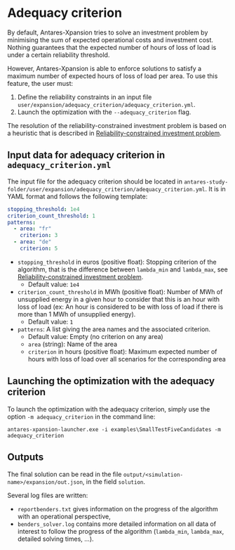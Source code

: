 # Adequacy criterion

By default, Antares-Xpansion tries to solve an investment problem by minimising the sum of expected operational costs and investment cost. Nothing guarantees that the expected number of hours of loss of load is under a certain reliability threshold. 

However, Antares-Xpansion is able to enforce solutions to satisfy a maximum number of expected hours of loss of load per area. To use this feature, the user must:

1. Define the reliability constraints in an input file `user/expansion/adequacy_criterion/adequacy_criterion.yml`.
2. Launch the optimization with the `--adequacy_criterion` flag.

The resolution of the reliability-constrained investment problem is based on a heuristic that is described in [Reliability-constrained investment problem](../optimization-principles/problem-formalization.md#reliability-constrained-investment-problem).

## Input data for adequacy criterion in `adequacy_criterion.yml`

The input file for the adequacy criterion should be located in `antares-study-folder/user/expansion/adequacy_criterion/adequacy_criterion.yml`. It is in YAML format and follows the following template:

```yaml
stopping_threshold: 1e4
criterion_count_threshold: 1
patterns:
  - area: "fr"
    criterion: 3
  - area: "de"
    criterion: 5
```

- `stopping_threshold` in euros (positive float): Stopping criterion of the algorithm, that is the difference between `lambda_min` and `lambda_max`, see [Reliability-constrained investment problem](../optimization-principles/problem-formalization.md#reliability-constrained-investment-problem).
    - Default value: `1e4`
- `criterion_count_threshold` in MWh (positive float): Number of MWh of unsupplied energy in a given hour to consider that this is an hour with loss of load (ex: An hour is considered to be with loss of load if there is more than 1 MWh of unsupplied energy).
    - Default value: `1`
- `patterns`: A list giving the area names and the associated criterion.
    - Default value: Empty (no criterion on any area)
    - `area` (string): Name of the area
    - `criterion` in hours (positive float): Maximum expected number of hours with loss of load over all scenarios for the corresponding area

## Launching the optimization with the adequacy criterion

To launch the optimization with the adequacy criterion, simply use the option `-m adequacy_criterion` in the command line:
```
antares-xpansion-launcher.exe -i examples\SmallTestFiveCandidates -m adequacy_criterion
```

## Outputs

The final solution can be read in the file `output/<simulation-name>/expansion/out.json`, in the field `solution`.

Several log files are written:

- `reportbenders.txt` gives information on the progress of the algorithm with an operational perspective,
- `benders_solver.log` contains more detailed information on all data of interest to follow the progress of the algorithm (`lambda_min`, `lambda_max`, detailed solving times, ...).
